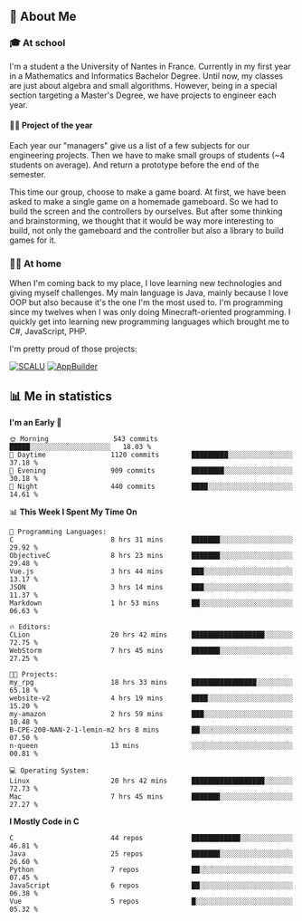 ## 👀 About Me

### 🎓 At school

I'm a student a the University of Nantes in France. Currently in my first year in a Mathematics and Informatics Bachelor Degree. Until now, my classes are just about algebra and small algorithms. However, being in a special section targeting a Master's Degree, we have projects to engineer each year. 

#### 🔧🔬 Project of the year

Each year our "managers" give us a list of a few subjects for our engineering projects. Then we have to make small groups of students (~4 students on average). And return a prototype before the end of the semester.

This time our group, choose to make a game board. At first, we have been asked to make a single game on a homemade gameboard. So we had to build the screen and the controllers by ourselves. 
But after some thinking and brainstorming, we thought that it would be way more interesting to build, not only the gameboard and the controller but also a library to build games for it.

### 👨‍💻 At home

When I'm coming back to my place, I love learning new technologies and giving myself challenges. My main language is Java, mainly because I love OOP but also because it's the one I'm the most used to. I'm programming since my twelves when I was only doing Minecraft-oriented programming.  I quickly get into learning new programming languages which brought me to C#, JavaScript, PHP. 

I'm pretty proud of those projects:

[![SCALU](https://github-readme-stats.vercel.app/api/pin?username=renardfute&repo=SCALU)](https://github.com/renardfute/scalu)
[![AppBuilder](https://github-readme-stats.vercel.app/api/pin?username=pulsedev2&repo=AppBuilder)](https://github.com/pulsedev2/AppBuilder)

## 📊 Me in statistics
<!--START_SECTION:waka-->
**I'm an Early 🐤** 

```text
🌞 Morning                543 commits         █████░░░░░░░░░░░░░░░░░░░░   18.03 % 
🌆 Daytime                1120 commits        █████████░░░░░░░░░░░░░░░░   37.18 % 
🌃 Evening                909 commits         ████████░░░░░░░░░░░░░░░░░   30.18 % 
🌙 Night                  440 commits         ████░░░░░░░░░░░░░░░░░░░░░   14.61 % 
```


📊 **This Week I Spent My Time On** 

```text
💬 Programming Languages: 
C                        8 hrs 31 mins       ███████░░░░░░░░░░░░░░░░░░   29.92 % 
ObjectiveC               8 hrs 23 mins       ███████░░░░░░░░░░░░░░░░░░   29.48 % 
Vue.js                   3 hrs 44 mins       ███░░░░░░░░░░░░░░░░░░░░░░   13.17 % 
JSON                     3 hrs 14 mins       ███░░░░░░░░░░░░░░░░░░░░░░   11.37 % 
Markdown                 1 hr 53 mins        ██░░░░░░░░░░░░░░░░░░░░░░░   06.63 % 

🔥 Editors: 
CLion                    20 hrs 42 mins      ██████████████████░░░░░░░   72.75 % 
WebStorm                 7 hrs 45 mins       ███████░░░░░░░░░░░░░░░░░░   27.25 % 

🐱‍💻 Projects: 
my_rpg                   18 hrs 33 mins      ████████████████░░░░░░░░░   65.18 % 
website-v2               4 hrs 19 mins       ████░░░░░░░░░░░░░░░░░░░░░   15.20 % 
my-amazon                2 hrs 59 mins       ███░░░░░░░░░░░░░░░░░░░░░░   10.48 % 
B-CPE-200-NAN-2-1-lemin-m2 hrs 8 mins        ██░░░░░░░░░░░░░░░░░░░░░░░   07.50 % 
n-queen                  13 mins             ░░░░░░░░░░░░░░░░░░░░░░░░░   00.81 % 

💻 Operating System: 
Linux                    20 hrs 42 mins      ██████████████████░░░░░░░   72.73 % 
Mac                      7 hrs 45 mins       ███████░░░░░░░░░░░░░░░░░░   27.27 % 
```

**I Mostly Code in C** 

```text
C                        44 repos            ████████████░░░░░░░░░░░░░   46.81 % 
Java                     25 repos            ███████░░░░░░░░░░░░░░░░░░   26.60 % 
Python                   7 repos             ██░░░░░░░░░░░░░░░░░░░░░░░   07.45 % 
JavaScript               6 repos             ██░░░░░░░░░░░░░░░░░░░░░░░   06.38 % 
Vue                      5 repos             █░░░░░░░░░░░░░░░░░░░░░░░░   05.32 % 
```




<!--END_SECTION:waka-->
